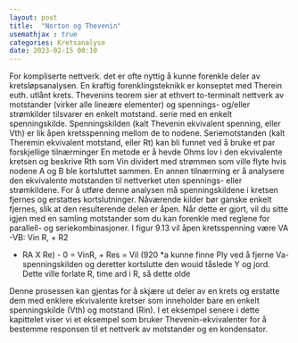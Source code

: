 ```yaml
---
layout: post
title:  "Norton og Thevenin"
usemathjax : true
categories: Kretsanalyse
date: 2023-02-15 00:10
---
```


For kompliserte nettverk. det er ofte nyttig å kunne forenkle deler av kretsløpsanalysen. En kraftig forenklingsteknikk er konseptet med Therein euth. utlånt krets. Thevenins teorem sier at ethvert to-terminalt nettverk av motstander (virker alle lineære elementer) og spennings- og/eller strømkilder tilsvarer en enkelt motstand. serie med en enkelt spenningskilde.
Spenningskilden (kalt Thevenin ekvivalent spenning, eller Vth) er lik åpen kretsspenning mellom de to nodene. Seriemotstanden (kalt Theremin ekvivalent motstand, eller Rt) kan bli funnet ved å bruke et par forskjellige tilnærminger En metode er å hevde Ohms lov i den ekvivalente kretsen og beskrive Rth som Vin dividert med strømmen som ville flyte hvis nodene A og B ble kortsluttet sammen. En annen tilnærming er å analysere den ekvivalente motstanden til nettverket uten spennings- eller strømkildene. For å utføre denne analysen må spenningskildene i kretsen fjernes og erstattes kortslutninger. Nåværende kilder bør ganske enkelt fjernes, slik at den resulterende delen er åpen. Når dette er gjort, vil du sitte igjen med en samling motstander som du kan forenkle med reglene for parallell- og seriekombinasjoner.
I figur 9.13 vil åpen kretsspenning være VA -VB:
Vin
R, + R2
+ RA X Re) - 0 = VinR, + Res = Vil
(920
*a kunne finne Ply ved å fjerne Va-spenningskilden og deretter kortslutte den wouid tåslede Y og jord. Dette ville forlate R, time ard i R, så dette olde

Denne prosessen kan gjentas for å skjære ut deler av en krets og erstatte dem med enklere ekvivalente kretser som inneholder bare en enkelt spenningskilde (Vth) og motstand (Rin).
I et eksempel senere i dette kapittelet viser vi et eksempel som bruker Thevenin-ekvivalenter for å bestemme responsen til et nettverk av motstander og en kondensator.




